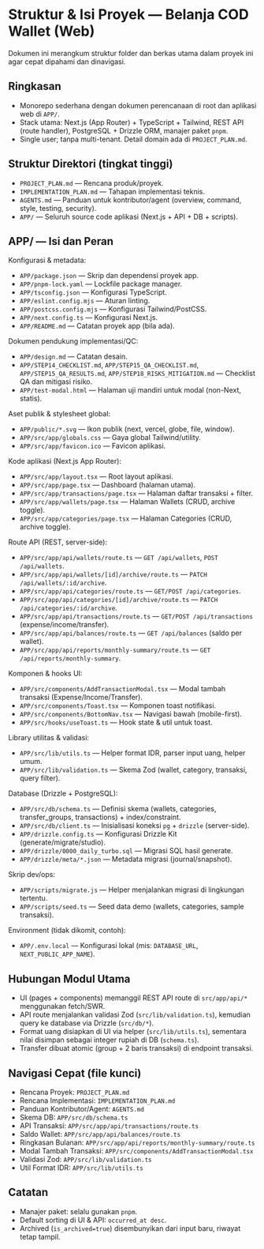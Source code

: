  # Struktur & Isi Proyek — Belanja COD Wallet (Web)

Dokumen ini merangkum struktur folder dan berkas utama dalam proyek ini agar cepat dipahami dan dinavigasi.

## Ringkasan
- Monorepo sederhana dengan dokumen perencanaan di root dan aplikasi web di `APP/`.
- Stack utama: Next.js (App Router) + TypeScript + Tailwind, REST API (route handler), PostgreSQL + Drizzle ORM, manajer paket `pnpm`.
- Single user; tanpa multi-tenant. Detail domain ada di `PROJECT_PLAN.md`.

## Struktur Direktori (tingkat tinggi)
- `PROJECT_PLAN.md` — Rencana produk/proyek.
- `IMPLEMENTATION_PLAN.md` — Tahapan implementasi teknis.
- `AGENTS.md` — Panduan untuk kontributor/agent (overview, command, style, testing, security).
- `APP/` — Seluruh source code aplikasi (Next.js + API + DB + scripts).

## APP/ — Isi dan Peran

Konfigurasi & metadata:
- `APP/package.json` — Skrip dan dependensi proyek app.
- `APP/pnpm-lock.yaml` — Lockfile package manager.
- `APP/tsconfig.json` — Konfigurasi TypeScript.
- `APP/eslint.config.mjs` — Aturan linting.
- `APP/postcss.config.mjs` — Konfigurasi Tailwind/PostCSS.
- `APP/next.config.ts` — Konfigurasi Next.js.
- `APP/README.md` — Catatan proyek app (bila ada).

Dokumen pendukung implementasi/QC:
- `APP/design.md` — Catatan desain.
- `APP/STEP14_CHECKLIST.md`, `APP/STEP15_QA_CHECKLIST.md`, `APP/STEP15_QA_RESULTS.md`, `APP/STEP18_RISKS_MITIGATION.md` — Checklist QA dan mitigasi risiko.
- `APP/test-modal.html` — Halaman uji mandiri untuk modal (non-Next, statis).

Aset publik & stylesheet global:
- `APP/public/*.svg` — Ikon publik (next, vercel, globe, file, window).
- `APP/src/app/globals.css` — Gaya global Tailwind/utility.
- `APP/src/app/favicon.ico` — Favicon aplikasi.

Kode aplikasi (Next.js App Router):
- `APP/src/app/layout.tsx` — Root layout aplikasi.
- `APP/src/app/page.tsx` — Dashboard (halaman utama).
- `APP/src/app/transactions/page.tsx` — Halaman daftar transaksi + filter.
- `APP/src/app/wallets/page.tsx` — Halaman Wallets (CRUD, archive toggle).
- `APP/src/app/categories/page.tsx` — Halaman Categories (CRUD, archive toggle).

Route API (REST, server-side):
- `APP/src/app/api/wallets/route.ts` — `GET /api/wallets`, `POST /api/wallets`.
- `APP/src/app/api/wallets/[id]/archive/route.ts` — `PATCH /api/wallets/:id/archive`.
- `APP/src/app/api/categories/route.ts` — `GET/POST /api/categories`.
- `APP/src/app/api/categories/[id]/archive/route.ts` — `PATCH /api/categories/:id/archive`.
- `APP/src/app/api/transactions/route.ts` — `GET/POST /api/transactions` (expense/income/transfer).
- `APP/src/app/api/balances/route.ts` — `GET /api/balances` (saldo per wallet).
- `APP/src/app/api/reports/monthly-summary/route.ts` — `GET /api/reports/monthly-summary`.

Komponen & hooks UI:
- `APP/src/components/AddTransactionModal.tsx` — Modal tambah transaksi (Expense/Income/Transfer).
- `APP/src/components/Toast.tsx` — Komponen toast notifikasi.
- `APP/src/components/BottomNav.tsx` — Navigasi bawah (mobile-first).
- `APP/src/hooks/useToast.ts` — Hook state & util untuk toast.

Library utilitas & validasi:
- `APP/src/lib/utils.ts` — Helper format IDR, parser input uang, helper umum.
- `APP/src/lib/validation.ts` — Skema Zod (wallet, category, transaksi, query filter).

Database (Drizzle + PostgreSQL):
- `APP/src/db/schema.ts` — Definisi skema (wallets, categories, transfer_groups, transactions) + index/constraint.
- `APP/src/db/client.ts` — Inisialisasi koneksi `pg` + `drizzle` (server-side).
- `APP/drizzle.config.ts` — Konfigurasi Drizzle Kit (generate/migrate/studio).
- `APP/drizzle/0000_daily_turbo.sql` — Migrasi SQL hasil generate.
- `APP/drizzle/meta/*.json` — Metadata migrasi (journal/snapshot).

Skrip dev/ops:
- `APP/scripts/migrate.js` — Helper menjalankan migrasi di lingkungan tertentu.
- `APP/scripts/seed.ts` — Seed data demo (wallets, categories, sample transaksi).

Environment (tidak dikomit, contoh):
- `APP/.env.local` — Konfigurasi lokal (mis: `DATABASE_URL`, `NEXT_PUBLIC_APP_NAME`).

## Hubungan Modul Utama
- UI (pages + components) memanggil REST API route di `src/app/api/*` menggunakan fetch/SWR.
- API route menjalankan validasi Zod (`src/lib/validation.ts`), kemudian query ke database via Drizzle (`src/db/*`).
- Format uang disiapkan di UI via helper (`src/lib/utils.ts`), sementara nilai disimpan sebagai integer rupiah di DB (`schema.ts`).
- Transfer dibuat atomic (group + 2 baris transaksi) di endpoint transaksi.

## Navigasi Cepat (file kunci)
- Rencana Proyek: `PROJECT_PLAN.md`
- Rencana Implementasi: `IMPLEMENTATION_PLAN.md`
- Panduan Kontributor/Agent: `AGENTS.md`
- Skema DB: `APP/src/db/schema.ts`
- API Transaksi: `APP/src/app/api/transactions/route.ts`
- Saldo Wallet: `APP/src/app/api/balances/route.ts`
- Ringkasan Bulanan: `APP/src/app/api/reports/monthly-summary/route.ts`
- Modal Tambah Transaksi: `APP/src/components/AddTransactionModal.tsx`
- Validasi Zod: `APP/src/lib/validation.ts`
- Util Format IDR: `APP/src/lib/utils.ts`

## Catatan
- Manajer paket: selalu gunakan `pnpm`.
- Default sorting di UI & API: `occurred_at desc`.
- Archived (`is_archived=true`) disembunyikan dari input baru, riwayat tetap tampil.

